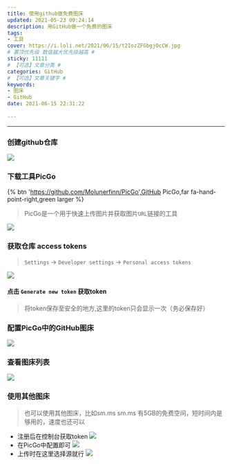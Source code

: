 ```yaml
---
title: 使用github做免费图床
updated: 2021-05-23 00:24:14
description: 用GitHub做一个免费的图床 
tags:
- 工具
cover: https://i.loli.net/2021/06/15/t2IozZFGbgjOcCW.jpg
# 置顶优先级 数值越大优先级越高 #
sticky: 11111
# 【可选】文章分类 #
categories: GitHub
# 【可选】文章关键字 #
keywords:
- 图床
- GitHub
date: 2021-06-15 22:31:22
  
---
```

---


### 创建github仓库
![](https://i.loli.net/2021/06/15/tzgxAqSw798dl4u.png)
### 下载工具PicGo
{% btn 'https://github.com/Molunerfinn/PicGo',GitHub PicGo,far fa-hand-point-right,green larger %}

> PicGo是一个用于快速上传图片并获取图片`URL`链接的工具

![](https://i.loli.net/2021/06/15/POXLWE2nDGR6kza.png)
### 获取仓库 access tokens
> `Settings` -> `Developer settings` -> `Personal access tokens`

![](https://i.loli.net/2021/06/15/9gtF6rSQqR1lLXG.png)
#### 点击 `Generate new token` 获取token
> 将token保存至安全的地方,这里的token只会显示一次（务必保存好）

### 配置PicGo中的GitHub图床
![](https://i.loli.net/2021/06/15/QvjSVGHT21IJ8e5.png)

### 查看图床列表
![](https://i.loli.net/2021/06/15/cKCuW1oERV5xmQy.png)

### 使用其他图床
> 也可以使用其他图床，比如sm.ms
> sm.ms 有5GB的免费空间，短时间内是够用的，速度也还可以
- 注册后在控制台获取token
  ![](https://i.loli.net/2021/06/15/tF174HUcOQTGBPk.png)
- 在PicGo中配置即可
  ![](https://i.loli.net/2021/06/15/gJIUt27vYFpE8Hx.png)
- 上传时在这里选择源就行
  ![](https://i.loli.net/2021/06/15/cZuOj4l7oAbTwsy.png)
